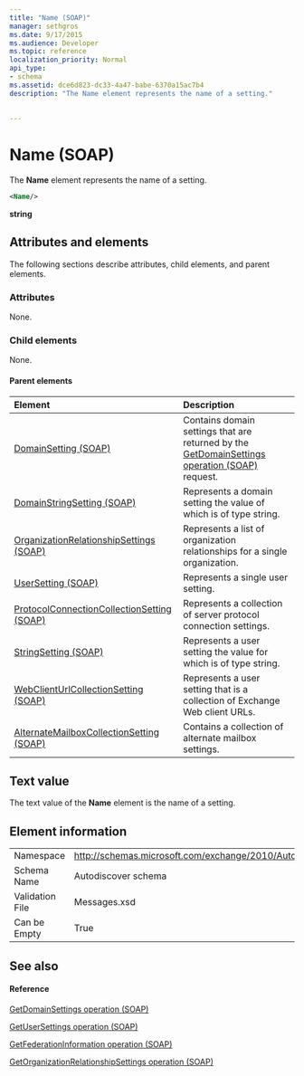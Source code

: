 ```yaml
---
title: "Name (SOAP)"
manager: sethgros
ms.date: 9/17/2015
ms.audience: Developer
ms.topic: reference
localization_priority: Normal
api_type:
- schema
ms.assetid: dce6d823-dc33-4a47-babe-6370a15ac7b4
description: "The Name element represents the name of a setting."
 
 
---
```


# Name (SOAP)

The **Name** element represents the name of a setting. 
  
```XML
<Name/>
```

 **string**
## Attributes and elements

The following sections describe attributes, child elements, and parent elements.
  
### Attributes

None.
  
### Child elements

None.
  
#### Parent elements

|**Element**|**Description**|
|:-----|:-----|
|[DomainSetting (SOAP)](domainsetting-soap.md) <br/> |Contains domain settings that are returned by the [GetDomainSettings operation (SOAP)](getdomainsettings-operation-soap.md) request.  <br/> |
|[DomainStringSetting (SOAP)](domainstringsetting-soap.md) <br/> |Represents a domain setting the value of which is of type string.  <br/> |
|[OrganizationRelationshipSettings (SOAP)](organizationrelationshipsettings-soap.md) <br/> |Represents a list of organization relationships for a single organization.  <br/> |
|[UserSetting (SOAP)](usersetting-soap.md) <br/> |Represents a single user setting.  <br/> |
|[ProtocolConnectionCollectionSetting (SOAP)](protocolconnectioncollectionsetting-soap.md) <br/> |Represents a collection of server protocol connection settings.  <br/> |
|[StringSetting (SOAP)](stringsetting-soap.md) <br/> |Represents a user setting the value for which is of type string.  <br/> |
|[WebClientUrlCollectionSetting (SOAP)](webclienturlcollectionsetting-soap.md) <br/> |Represents a user setting that is a collection of Exchange Web client URLs.  <br/> |
|[AlternateMailboxCollectionSetting (SOAP)](alternatemailboxcollectionsetting-soap.md) <br/> |Contains a collection of alternate mailbox settings.  <br/> |
   
## Text value

The text value of the **Name** element is the name of a setting. 
  
## Element information

|||
|:-----|:-----|
|Namespace  <br/> |http://schemas.microsoft.com/exchange/2010/Autodiscover  <br/> |
|Schema Name  <br/> |Autodiscover schema  <br/> |
|Validation File  <br/> |Messages.xsd  <br/> |
|Can be Empty  <br/> |True  <br/> |
   
## See also

#### Reference

[GetDomainSettings operation (SOAP)](getdomainsettings-operation-soap.md)
  
[GetUserSettings operation (SOAP)](getusersettings-operation-soap.md)
  
[GetFederationInformation operation (SOAP)](getfederationinformation-operation-soap.md)
  
[GetOrganizationRelationshipSettings operation (SOAP)](getorganizationrelationshipsettings-operation-soap.md)


